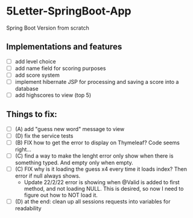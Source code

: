 # 5Letter-SpringBoot-App
 Spring Boot Version from scratch

## Implementations and features
- [ ] add level choice
- [ ] add name field for scoring purposes
- [ ] add score system
- [ ] implement hibernate JSP for processing and saving a score into a database
- [ ] add highscores to view (top 5)

## Things to fix:
- [ ] (A) add "guess new word" message to view
- [ ] (D) fix the service tests
- [ ] (B) FIX how to get the error to display on Thymeleaf? Code seems right...
- [ ] (C) find a way to make the lenght error only show when there is something typed. And empty only when empty.
- [ ] (C) FIX why is it loading the guess x4 every time it loads index? Then error if null always shows.
    - Update 22/2/22 error is showing when @Valid is added to first method, and not loading NULL. This is desired, so now I need to figure out how to NOT load it.
- [ ] (D) at the end: clean up all sessions requests into variables for readability
